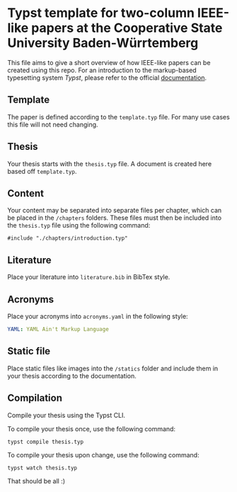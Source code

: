 # Typst template for two-column IEEE-like papers at the Cooperative State University Baden-Würrtemberg

This file aims to give a short overview of how IEEE-like papers can be created using this repo. For an introduction to the markup-based typesetting system *Typst*, please refer to the official [documentation](https://typst.app/docs/).

## Template
The paper is defined according to the `template.typ` file. For many use cases this file will not need changing.

## Thesis
Your thesis starts with the `thesis.typ` file. A document is created here based off `template.typ`.

## Content
Your content may be separated into separate files per chapter, which can be placed in the `/chapters` folders. These files must then be included into the `thesis.typ` file using the following command:

```Typst
#include "./chapters/introduction.typ"
```

## Literature
Place your literature into `literature.bib` in BibTex style.

## Acronyms
Place your acronyms into `acronyms.yaml` in the following style:

```YAML
YAML: YAML Ain't Markup Language
```

## Static file
Place static files like images into the `/statics` folder and include them in your thesis according to the documentation.

## Compilation
Compile your thesis using the Typst CLI.

To compile your thesis once, use the following command:

```SHELL
typst compile thesis.typ
```

To compile your thesis upon change, use the following command:
```SHELL
typst watch thesis.typ
```

That should be all :)

